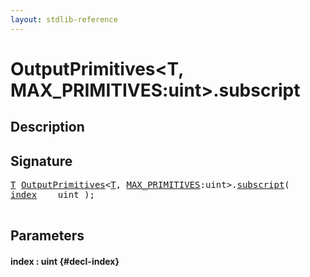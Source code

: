 ```yaml
---
layout: stdlib-reference
---
```


# OutputPrimitives\<T, MAX\_PRIMITIVES:uint\>\.subscript

## Description





## Signature 

<pre>
<a href="/stdlib-reference/types/OutputPrimitives/index#typeparam-T" class="code_type">T</a> <a href="/stdlib-reference/types/OutputPrimitives/index" class="code_type">OutputPrimitives</a>&lt;<a href="/stdlib-reference/types/OutputPrimitives/index#typeparam-T" class="code_type">T</a>, <a href="/stdlib-reference/types/OutputPrimitives/index#decl-MAX_PRIMITIVES" class="code_var">MAX_PRIMITIVES</a>:uint&gt;.<a href="/stdlib-reference/types/OutputPrimitives/subscript">subscript</a>(
<a href="/stdlib-reference/types/OutputPrimitives/subscript#decl-index" class="code_param">index</a>    uint );

</pre>

## Parameters

#### index  : uint {#decl-index}

